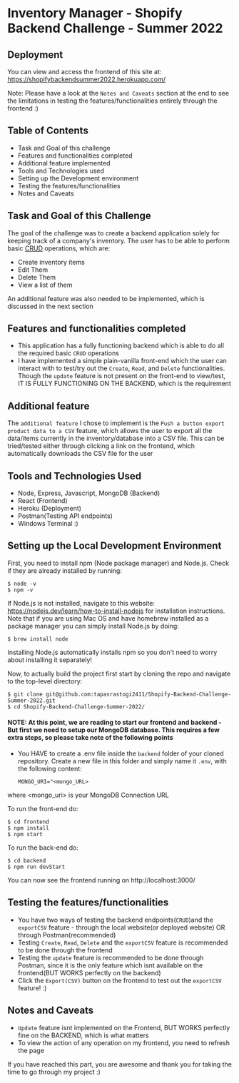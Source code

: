 # Inventory Manager - Shopify Backend Challenge - Summer 2022

## Deployment
You can view and access the frontend of this site at: https://shopifybackendsummer2022.herokuapp.com/

Note: Please have a look at the `Notes and Caveats` section at the end to see the limitations in testing the features/functionalities entirely through the frontend :)

## Table of Contents
- Task and Goal of this challenge
- Features and functionalities completed
- Additional feature implemented
- Tools and Technologies used
- Setting up the Development environment
- Testing the features/functionalities
- Notes and Caveats

## Task and Goal of this Challenge

The goal of the challenge was to create a backend application solely for keeping track of a company's inventory. The user has to be able to perform basic [CRUD](https://en.wikipedia.org/wiki/Create,_read,_update_and_delete) operations, which are:
- Create inventory items
- Edit Them
- Delete Them
- View a list of them

An additional feature was also needed to be implemented, which is discussed in the next section

## Features and functionalities completed
- This application has a fully functioning backend which is able to do all the required basic `CRUD` operations
- I have implemented a simple plain-vanilla front-end which the user can interact with to test/try out the `Create`, `Read`, and `Delete` functionalities. Though the `update` feature is not present on the front-end to view/test, IT IS FULLY FUNCTIONING ON THE BACKEND, which is the requirement

## Additional feature
The `additional feature` I chose to implement is the `Push a button export product data to a CSV` feature, which allows the user to export all the data/items currently in the inventory/database into a CSV file. This can be tried/tested either through clicking a link on the frontend, which automatically downloads the CSV file for the user

## Tools and Technologies Used
- Node, Express, Javascript, MongoDB (Backend)
- React (Frontend)
- Heroku (Deployment)
- Postman(Testing API endpoints)
- Windows Terminal :)

## Setting up the Local Development Environment
First, you need to install npm (Node package manager) and Node.js. Check if they are already installed by running:

	$ node -v
	$ npm -v

If Node.js is not installed, navigate to this website: https://nodejs.dev/learn/how-to-install-nodejs for installation instructions. Note that if you are using Mac OS and have homebrew installed as a package manager you can simply install Node.js by doing:

	$ brew install node

Installing Node.js automatically installs npm so you don't need to worry about installing it separately!

Now, to actually build the project first start by cloning  the repo and navigate to the top-level directory:

	$ git clone git@github.com:tapasrastogi2411/Shopify-Backend-Challenge-Summer-2022.git
	$ cd Shopify-Backend-Challenge-Summer-2022/

#### NOTE: At this point, we are reading to start our frontend and backend - But first we need to setup our MongoDB database. This requires a few extra steps, so please take note of the following points
- You HAVE to create a .env file inside the `backend` folder of your cloned repository. Create a new file in this folder and simply name it `.env`, with the following content: 

    `MONGO_URI="<mongo_URL>`
    
 where <mongo_uri> is your MongoDB Connection URL
	
To run the front-end do: 

	$ cd frontend
	$ npm install
	$ npm start

To run the back-end do:

	$ cd backend
	$ npm run devStart
  
You can now see the frontend running on http://localhost:3000/

## Testing the features/functionalities

- You have two ways of testing the backend endpoints(`CRUD`)and the `exportCSV` feature - through the local website(or deployed website) OR through Postman(recommended)
- Testing `Create`, `Read`, `Delete` and the `exportCSV` feature is recommended to be done through the frontend
- Testing the `update` feature is recommended to be done through Postman, since it is the only feature which isnt available on the frontend(BUT WORKS perfectly on the backend)
- Click the `Export(CSV)` button on the frontend to test out the `exportCSV` feature! :)

## Notes and Caveats
- `Update` feature isnt implemented on the Frontend, BUT WORKS perfectly fine on the BACKEND, which is what matters
- To view the action of any operation on my frontend, you need to refresh the page

If you have reached this part, you are awesome and thank you for taking the time to go through my project :)
